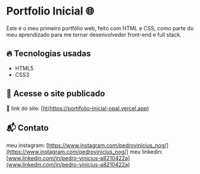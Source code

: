 # Portfolio Inicial 🌐

Este é o meu primeiro portfólio web, feito com HTML e CSS, como parte do meu aprendizado para me tornar desenvolvedor front-end e full stack.

## 🔥 Tecnologias usadas

- HTML5
- CSS3

## 🚀 Acesse o site publicado

🔗 link do site: [[ht(https://portifolio-inicial-opal.vercel.app)](https://portifolio-inicial-opal.vercel.app)

## 📬 Contato
meu instagram: [https://www.instagram.com/pedrovinicius_nog/](https://www.instagram.com/pedrovinicius_nog/)
meu linkedin: [www.linkedin.com/in/pedro-vinicius-a8210422a](www.linkedin.com/in/pedro-vinicius-a8210422a)




